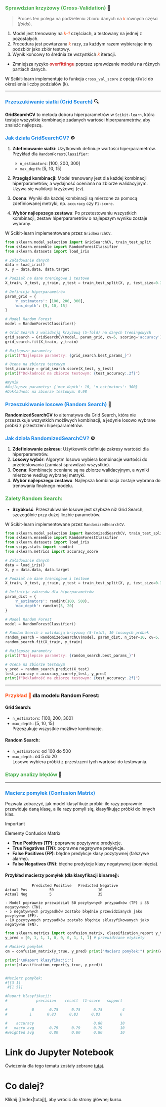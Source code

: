 ### <span style="color:#4caf50;">Sprawdzian krzyżowy (Cross-Validation)</span> 🔄
> Proces ten polega na podzieleniu zbioru danych na <span style="color:#ff5722;">*k*</span> równych części (*folds*).

1. Model jest trenowany na <span style="color:#ff5722;">*k-1*</span> częściach, a testowany na jednej z pozostałych.
2. Procedura jest powtarzana <span style="color:#ff5722;">*k*</span> razy, za każdym razem wybierając inny podzbiór jako zbiór testowy.
3. Wynik końcowy to średnia ze wszystkich <span style="color:#ff5722;">*k*</span> iteracji.

- Zmniejsza ryzyko <span style="color:#d32f2f;">**overfittingu**</span> poprzez sprawdzanie modelu na różnych partiach danych.

W Scikit-learn implementuje to funkcja `cross_val_score` z opcją `KFold` do określenia liczby podziałów (k).

---

### **<span style="color:#1e88e5;">Przeszukiwanie siatki (Grid Search)</span>** 🔍

**GridSearchCV** to metoda doboru hiperparametrów w `Scikit-learn`, która testuje wszystkie kombinacje zadanych wartości hiperparametrów, aby znaleźć najlepszą.

### <span style="color:#1e88e5;">Jak działa GridSearchCV?</span> ⚙️
1. **Zdefiniowanie siatki**: Użytkownik definiuje wartości hiperparametrów. Przykład dla `RandomForestClassifier`:
   - `n_estimators`: [100, 200, 300]
   - `max_depth`: [5, 10, 15]
   
2. **Przegląd kombinacji**: Model trenowany jest dla każdej kombinacji hiperparametrów, a wydajność oceniana na zbiorze walidacyjnym. Używa się walidacji krzyżowej (`cv`).

3. **Ocena**: Wyniki dla każdej kombinacji są mierzone za pomocą zdefiniowanej metryki, np. `accuracy` czy `F1-score`.

4. **Wybór najlepszego zestawu**: Po przetestowaniu wszystkich kombinacji, zestaw hiperparametrów o najlepszym wyniku zostaje wybrany.

W Scikit-learn implementowane przez `GridSearchCV`.

```python
from sklearn.model_selection import GridSearchCV, train_test_split
from sklearn.ensemble import RandomForestClassifier
from sklearn.datasets import load_iris

# Załadowanie danych
data = load_iris()
X, y = data.data, data.target

# Podział na dane treningowe i testowe
X_train, X_test, y_train, y_test = train_test_split(X, y, test_size=0.3, random_state=42)

# Definicja hiperparametrów
param_grid = {
    'n_estimators': [100, 200, 300],
    'max_depth': [5, 10, 15]
}

# Model Random Forest
model = RandomForestClassifier()

# Grid Search z walidacją krzyżową (5-fold) na danych treningowych
grid_search = GridSearchCV(model, param_grid, cv=5, scoring='accuracy')
grid_search.fit(X_train, y_train)

# Najlepsze parametry
print(f"Najlepsze parametry: {grid_search.best_params_}")

# Ocena na zbiorze testowym
test_accuracy = grid_search.score(X_test, y_test)
print(f"Dokładność na zbiorze testowym: {test_accuracy:.2f}")

#Wynik
#Najlepsze parametry: {'max_depth': 10, 'n_estimators': 300}
#Dokładność na zbiorze testowym: 0.98

```
### <span style="color:#1e88e5;">Przeszukiwanie losowe (Random Search)</span> 🎲

**RandomizedSearchCV** to alternatywa dla Grid Search, która nie przeszukuje wszystkich możliwych kombinacji, a jedynie losowo wybrane próbki z przestrzeni hiperparametrów.

### <span style="color:#1e88e5;">Jak działa RandomizedSearchCV?</span> ⚙️
1. **Zdefiniowanie zakresu**: Użytkownik definiuje zakresy wartości dla hiperparametrów.
2. **Losowy wybór**: Algorytm losowo wybiera kombinacje wartości do przetestowania (zamiast sprawdzać wszystkie).
3. **Ocena**: Kombinacje oceniane są na zbiorze walidacyjnym, a wyniki mierzone według wybranej metryki.
4. **Wybór najlepszego zestawu**: Najlepsza kombinacja zostaje wybrana do trenowania finalnego modelu.

### <span style="color:#4caf50;">Zalety Random Search:</span>
- **Szybkość**: Przeszukiwanie losowe jest szybsze niż Grid Search, szczególnie przy dużej liczbie parametrów.

W Scikit-learn implementowane przez `RandomizedSearchCV`.

```python
from sklearn.model_selection import RandomizedSearchCV, train_test_split
from sklearn.ensemble import RandomForestClassifier
from sklearn.datasets import load_iris
from scipy.stats import randint
from sklearn.metrics import accuracy_score

# Załadowanie danych
data = load_iris()
X, y = data.data, data.target

# Podział na dane treningowe i testowe
X_train, X_test, y_train, y_test = train_test_split(X, y, test_size=0.3, random_state=42)

# Definicja zakresów dla hiperparametrów
param_dist = {
    'n_estimators': randint(100, 500),
    'max_depth': randint(5, 20)
}

# Model Random Forest
model = RandomForestClassifier()

# Random Search z walidacją krzyżową (5-fold), 10 losowych próbek
random_search = RandomizedSearchCV(model, param_dist, n_iter=10, cv=5, scoring='accuracy', random_state=42)
random_search.fit(X_train, y_train)

# Najlepsze parametry
print(f"Najlepsze parametry: {random_search.best_params_}")

# Ocena na zbiorze testowym
y_pred = random_search.predict(X_test)
test_accuracy = accuracy_score(y_test, y_pred)
print(f"Dokładność na zbiorze testowym: {test_accuracy:.2f}")

```
---

### <span style="color:#ff5722;">Przykład 🎯</span> dla modelu Random Forest:
#### Grid Search:
- `n_estimators`: [100, 200, 300]
- `max_depth`: [5, 10, 15]  
Przeszukuje wszystkie możliwe kombinacje.

#### Random Search:
- `n_estimators`: od 100 do 500
- `max_depth`: od 5 do 20  
Losowo wybiera próbki z przestrzeni tych wartości do testowania.

### <span style="color:#4caf50;">Etapy analizy błędów</span> 🧠

---

### <span style="color:#1e88e5;"> Macierz pomyłek (Confusion Matrix)</span> 

 Pozwala zobaczyć, jak model klasyfikuje próbki: ile razy poprawnie przewiduje daną klasę, a ile razy pomyli się, klasyfikując próbki do innych klas.
 
>[!important]
> Elementy Confusion Matrix
>- **True Positives (TP)**: poprawne pozytywne predykcje.
>- **True Negatives (TN)**: poprawne negatywne predykcje.
>- **False Positives (FP)**: błędne predykcje klasy pozytywnej (fałszywe alarmy).
>- **False Negatives (FN)**: błędne predykcje klasy negatywnej (pominięcia).

#### Przykład macierzy pomyłek (dla klasyfikacji binarnej):
```
            Predicted Positive   Predicted Negative
Actual Pos          50                    10
Actual Neg          5                     35

- Model poprawnie przewidział 50 pozytywnych przypadków (TP) i 35 negatywnych (TN).
- 5 negatywnych przypadków zostało błędnie przewidzianych jako pozytywne (FP).
- 10 pozytywnych przypadków zostało błędnie sklasyfikowanych jako negatywne (FN).
```

```python
from sklearn.metrics import confusion_matrix, classification_report y_true = [0, 0, 1, 1, 0, 1, 0, 1, 1, 1] # rzeczywiste etykiety 
y_pred = [0, 1, 1, 1, 0, 0, 0, 1, 1, 1] # przewidziane etykiety 

# Macierz pomyłek 
cm = confusion_matrix(y_true, y_pred) print("Macierz pomyłek:") print(cm) 

print("\nRaport klasyfikacji:") 
print(classification_report(y_true, y_pred))


#Macierz pomyłek:
#[[3 1]
 #[1 5]]

#Raport klasyfikacji:
#             precision    recall  f1-score   support

#           0       0.75      0.75      0.75         4
#          1       0.83      0.83      0.83         6

#    accuracy                           0.80        10
#   macro avg       0.79      0.79      0.79        10
#weighted avg       0.80      0.80      0.80        10

```

# Link do Jupyter Notebook

Ćwiczenia dla tego tematu zostały zebrane [tutaj](https://github.com/KoloNaukowe-RAI/Kurs-Machine-Learning/blob/main/Tasks/Tasks_08_Metryki_Oceny_Modelu.ipynb).
# Co dalej?

Kliknij [[Index|tutaj]], aby wrócić do strony głównej kursu.

